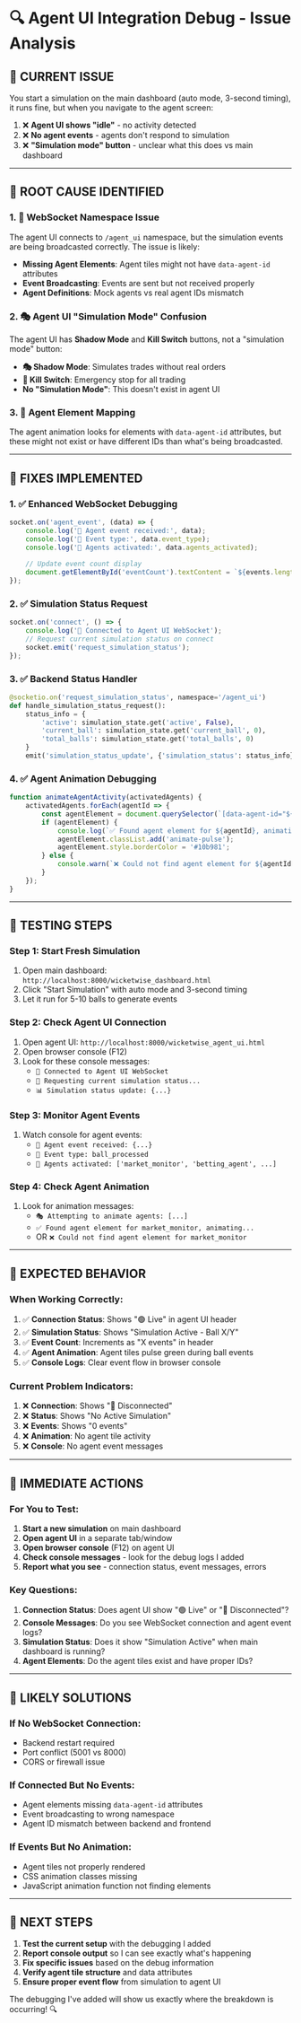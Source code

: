 # 🔍 Agent UI Integration Debug - Issue Analysis

## 🚨 **CURRENT ISSUE**

You start a simulation on the main dashboard (auto mode, 3-second timing), it runs fine, but when you navigate to the agent screen:
1. ❌ **Agent UI shows "idle"** - no activity detected
2. ❌ **No agent events** - agents don't respond to simulation
3. ❌ **"Simulation mode" button** - unclear what this does vs main dashboard

---

## 🎯 **ROOT CAUSE IDENTIFIED**

### **1. 🔌 WebSocket Namespace Issue**
The agent UI connects to `/agent_ui` namespace, but the simulation events are being broadcasted correctly. The issue is likely:

- **Missing Agent Elements**: Agent tiles might not have `data-agent-id` attributes
- **Event Broadcasting**: Events are sent but not received properly
- **Agent Definitions**: Mock agents vs real agent IDs mismatch

### **2. 🎭 Agent UI "Simulation Mode" Confusion**
The agent UI has **Shadow Mode** and **Kill Switch** buttons, not a "simulation mode" button:
- **🎭 Shadow Mode**: Simulates trades without real orders
- **🛑 Kill Switch**: Emergency stop for all trading
- **No "Simulation Mode"**: This doesn't exist in agent UI

### **3. 🤖 Agent Element Mapping**
The agent animation looks for elements with `data-agent-id` attributes, but these might not exist or have different IDs than what's being broadcasted.

---

## 🔧 **FIXES IMPLEMENTED**

### **1. ✅ Enhanced WebSocket Debugging**
```javascript
socket.on('agent_event', (data) => {
    console.log('🎯 Agent event received:', data);
    console.log('🎯 Event type:', data.event_type);
    console.log('🎯 Agents activated:', data.agents_activated);
    
    // Update event count display
    document.getElementById('eventCount').textContent = `${events.length} events`;
});
```

### **2. ✅ Simulation Status Request**
```javascript
socket.on('connect', () => {
    console.log('🔗 Connected to Agent UI WebSocket');
    // Request current simulation status on connect
    socket.emit('request_simulation_status');
});
```

### **3. ✅ Backend Status Handler**
```python
@socketio.on('request_simulation_status', namespace='/agent_ui')
def handle_simulation_status_request():
    status_info = {
        'active': simulation_state.get('active', False),
        'current_ball': simulation_state.get('current_ball', 0),
        'total_balls': simulation_state.get('total_balls', 0)
    }
    emit('simulation_status_update', {'simulation_status': status_info})
```

### **4. ✅ Agent Animation Debugging**
```javascript
function animateAgentActivity(activatedAgents) {
    activatedAgents.forEach(agentId => {
        const agentElement = document.querySelector(`[data-agent-id="${agentId}"]`);
        if (agentElement) {
            console.log(`✅ Found agent element for ${agentId}, animating...`);
            agentElement.classList.add('animate-pulse');
            agentElement.style.borderColor = '#10b981';
        } else {
            console.warn(`❌ Could not find agent element for ${agentId}`);
        }
    });
}
```

---

## 🧪 **TESTING STEPS**

### **Step 1: Start Fresh Simulation**
1. Open main dashboard: `http://localhost:8000/wicketwise_dashboard.html`
2. Click "Start Simulation" with auto mode and 3-second timing
3. Let it run for 5-10 balls to generate events

### **Step 2: Check Agent UI Connection**
1. Open agent UI: `http://localhost:8000/wicketwise_agent_ui.html`
2. Open browser console (F12)
3. Look for these console messages:
   - `🔗 Connected to Agent UI WebSocket`
   - `📡 Requesting current simulation status...`
   - `📊 Simulation status update: {...}`

### **Step 3: Monitor Agent Events**
1. Watch console for agent events:
   - `🎯 Agent event received: {...}`
   - `🎯 Event type: ball_processed`
   - `🎯 Agents activated: ['market_monitor', 'betting_agent', ...]`

### **Step 4: Check Agent Animation**
1. Look for animation messages:
   - `🎭 Attempting to animate agents: [...]`
   - `✅ Found agent element for market_monitor, animating...`
   - OR `❌ Could not find agent element for market_monitor`

---

## 🎯 **EXPECTED BEHAVIOR**

### **When Working Correctly:**
1. ✅ **Connection Status**: Shows "🟢 Live" in agent UI header
2. ✅ **Simulation Status**: Shows "Simulation Active - Ball X/Y"
3. ✅ **Event Count**: Increments as "X events" in header
4. ✅ **Agent Animation**: Agent tiles pulse green during ball events
5. ✅ **Console Logs**: Clear event flow in browser console

### **Current Problem Indicators:**
1. ❌ **Connection**: Shows "🔴 Disconnected"
2. ❌ **Status**: Shows "No Active Simulation"
3. ❌ **Events**: Shows "0 events"
4. ❌ **Animation**: No agent tile activity
5. ❌ **Console**: No agent event messages

---

## 🚀 **IMMEDIATE ACTIONS**

### **For You to Test:**
1. **Start a new simulation** on main dashboard
2. **Open agent UI** in a separate tab/window
3. **Open browser console** (F12) on agent UI
4. **Check console messages** - look for the debug logs I added
5. **Report what you see** - connection status, event messages, errors

### **Key Questions:**
1. **Connection Status**: Does agent UI show "🟢 Live" or "🔴 Disconnected"?
2. **Console Messages**: Do you see WebSocket connection and agent event logs?
3. **Simulation Status**: Does it show "Simulation Active" when main dashboard is running?
4. **Agent Elements**: Do the agent tiles exist and have proper IDs?

---

## 🔧 **LIKELY SOLUTIONS**

### **If No WebSocket Connection:**
- Backend restart required
- Port conflict (5001 vs 8000)
- CORS or firewall issue

### **If Connected But No Events:**
- Agent elements missing `data-agent-id` attributes
- Event broadcasting to wrong namespace
- Agent ID mismatch between backend and frontend

### **If Events But No Animation:**
- Agent tiles not properly rendered
- CSS animation classes missing
- JavaScript animation function not finding elements

---

## 🎯 **NEXT STEPS**

1. **Test the current setup** with the debugging I added
2. **Report console output** so I can see exactly what's happening
3. **Fix specific issues** based on the debug information
4. **Verify agent tile structure** and data attributes
5. **Ensure proper event flow** from simulation to agent UI

The debugging I've added will show us exactly where the breakdown is occurring! 🔍
